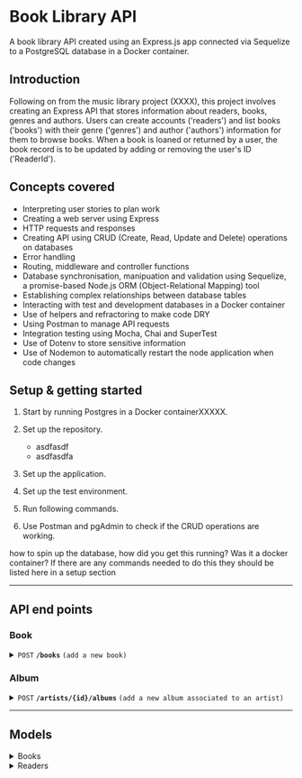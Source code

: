 # Book Library API

A book library API created using an Express.js app connected via Sequelize to a PostgreSQL database in a Docker container.

## Introduction
Following on from the music library project (XXXX), this project involves creating an Express API that stores information about readers, books, genres and authors. Users can create accounts ('readers') and list books ('books') with their genre ('genres') and author ('authors') information for them to browse books. When a book is loaned or returned by a user, the book record is to be updated by adding or removing the user's ID ('ReaderId'). 


## Concepts covered

- Interpreting user stories to plan work
- Creating a web server using Express
- HTTP requests and responses
- Creating API using CRUD (Create, Read, Update and Delete) operations on databases
- Error handling 
- Routing, middleware and controller functions
- Database synchronisation, manipuation and validation using Sequelize, a promise-based Node.js ORM (Object-Relational Mapping) tool
- Establishing complex relationships between database tables
- Interacting with test and development databases in a Docker container
- Use of helpers and refractoring to make code DRY
- Using Postman to manage API requests
- Integration testing using Mocha, Chai and SuperTest
- Use of Dotenv to store sensitive information
- Use of Nodemon to automatically restart the node application when code changes

## Setup & getting started
1. Start by running Postgres in a Docker containerXXXXX. 
2. Set up the repository. 
    - asdfasdf
    - asdfasdfa

3. Set up the application. 
4. Set up the test environment. 
5. Run following commands.

6. Use Postman and pgAdmin to check if the CRUD operations are working.


how to spin up the database, how did you get this running? Was it a docker container? If there are any commands needed to do this they should be listed here in a setup section

----------------
## API end points

### Book

<details>
 <summary><code>POST</code> <code><b>/books</b></code> <code>(add a new book)</code></summary>

#### Parameters and body content

> | Parameters | Body content |
> |------------|--------------|
> | None       | name [string], genre [string] |


#### Responses

> | code | description |
> |------|-------------|
> | `201` | successful operation

</details>

### Album

<details>
 <summary><code>POST</code> <code><b>/artists/{id}/albums</b></code> <code>(add a new album associated to an artist)</code></summary>

#### Parameters and body content

> | Parameters | Body content |
> |------------|--------------|
> | `artistId` | name [string], year [integer] |


#### Responses

> | code | description |
> |------|-------------|
> | `201` | successful operation

</details>

------------------
## Models

<details>
 <summary>Books</summary>

> | column | data type |
> |------|-------------|
> | id | integer (PK) |
> | name | string |
> | genre | string |

</details>

<details>
 <summary>Readers</summary>

> | column | data type |
> |------|-------------|
> | id | integer (PK) |
> | name | string |
> | year | integer |
> | artistId | integer (FK) |

</details>